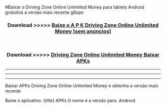 #Baixar o Driving Zone Online Unlimited Money   para tablets Android gratuitos a versão mais recente g8opn


<div align="center">
<h3>Download >>>>> <a href="https://pt-web.web.app/?pt= Driving Zone Online Unlimited Money ">Baixe o A P K Driving Zone Online Unlimited Money  [sem anúncios]</a></h3><br>

<h3>Download >>>>> <a href="https://pt-web.web.app/?pt= Driving Zone Online Unlimited Money ">Driving Zone Online Unlimited Money  Baixar APKs</a></h3>
</div>

----------------------------------------------------------

----------------------------------------------------------

----------------------------------------------------------

Baixar APKs Driving Zone Online Unlimited Money  e obtenha a versão mais recente

Baixe o aplicativo. {title} APKs O nome é a versão para .Android.


